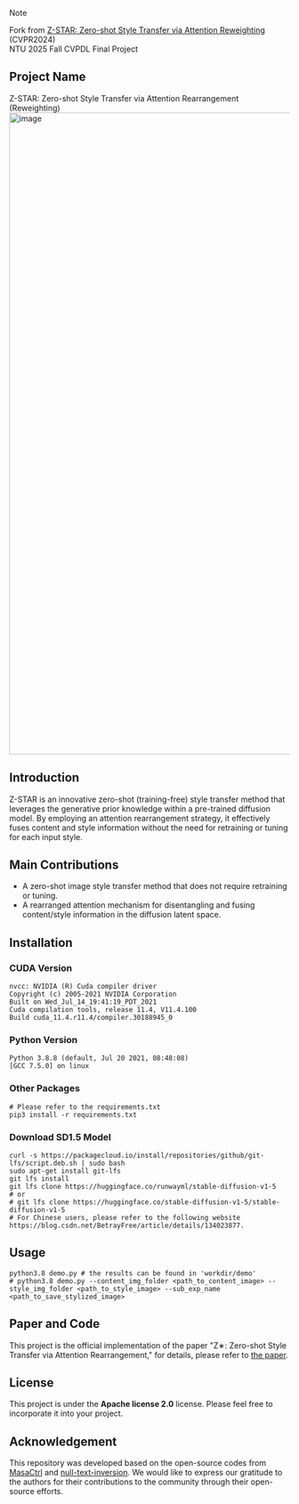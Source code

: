 > [!NOTE]
> Fork from [Z-STAR: Zero-shot Style Transfer via Attention Reweighting](https://github.com/HolmesShuan/Zero-shot-Style-Transfer-via-Attention-Rearrangement) (CVPR2024) \
> NTU 2025 Fall CVPDL Final Project

## Project Name
Z-STAR: Zero-shot Style Transfer via Attention Rearrangement (Reweighting)
<img width="1154" alt="image" src="https://github.com/user-attachments/assets/4bf65ab7-a5d3-4400-b8aa-83ebca942e87">


## Introduction
Z-STAR is an innovative zero-shot (training-free) style transfer method that leverages the generative prior knowledge within a pre-trained diffusion model. By employing an attention rearrangement strategy, it effectively fuses content and style information without the need for retraining or tuning for each input style.

## Main Contributions
- A zero-shot image style transfer method that does not require retraining or tuning.
- A rearranged attention mechanism for disentangling and fusing content/style information in the diffusion latent space.
  
## Installation
### CUDA Version
```shell
nvcc: NVIDIA (R) Cuda compiler driver
Copyright (c) 2005-2021 NVIDIA Corporation
Built on Wed_Jul_14_19:41:19_PDT_2021
Cuda compilation tools, release 11.4, V11.4.100
Build cuda_11.4.r11.4/compiler.30188945_0
```
### Python Version
```shell
Python 3.8.8 (default, Jul 20 2021, 08:48:08) 
[GCC 7.5.0] on linux
```
### Other Packages
```shell
# Please refer to the requirements.txt
pip3 install -r requirements.txt
```
### Download SD1.5 Model
```shell
curl -s https://packagecloud.io/install/repositories/github/git-lfs/script.deb.sh | sudo bash
sudo apt-get install git-lfs
git lfs install
git lfs clone https://huggingface.co/runwayml/stable-diffusion-v1-5
# or
# git lfs clone https://huggingface.co/stable-diffusion-v1-5/stable-diffusion-v1-5
# For Chinese users, please refer to the following website https://blog.csdn.net/BetrayFree/article/details/134023877.
```

## Usage
```shell
python3.8 demo.py # the results can be found in 'workdir/demo'
# python3.8 demo.py --content_img_folder <path_to_content_image> --style_img_folder <path_to_style_image> --sub_exp_name <path_to_save_stylized_image>
```

## Paper and Code
This project is the official implementation of the paper "Z∗: Zero-shot Style Transfer via Attention Rearrangement," for details, please refer to [the paper](https://arxiv.org/abs/2311.16491).

## License
This project is under the **Apache license 2.0** license. Please feel free to incorporate it into your project.

## Acknowledgement
This repository was developed based on the open-source codes from [MasaCtrl](https://github.com/TencentARC/MasaCtrl) and [null-text-inversion](https://null-text-inversion.github.io/). We would like to express our gratitude to the authors for their contributions to the community through their open-source efforts.
